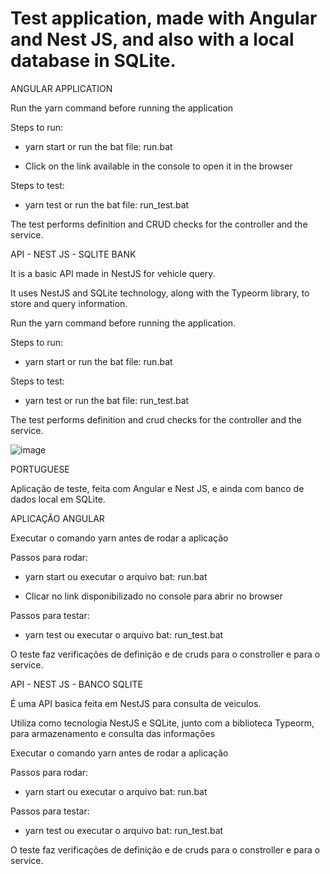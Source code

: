 # Test application, made with Angular and Nest JS, and also with a local database in SQLite.



ANGULAR APPLICATION

Run the yarn command before running the application

Steps to run:

- yarn start or run the bat file: run.bat

- Click on the link available in the console to open it in the browser

Steps to test:

- yarn test or run the bat file: run_test.bat

The test performs definition and CRUD checks for the controller and the service.

API - NEST JS - SQLITE BANK

It is a basic API made in NestJS for vehicle query.

It uses NestJS and SQLite technology, along with the Typeorm library, to store and query information.

Run the yarn command before running the application.

Steps to run:

- yarn start or run the bat file: run.bat

Steps to test:

- yarn test or run the bat file: run_test.bat

The test performs definition and crud checks for the controller and the service.


![image](https://github.com/user-attachments/assets/1e01b199-c881-49ce-b64e-72f072180495)





PORTUGUESE




Aplicação de teste, feita com Angular e Nest JS, e ainda com banco de dados local em SQLite.



APLICAÇÃO ANGULAR

Executar o comando yarn antes de rodar a aplicação

Passos para rodar:

- yarn start ou executar o arquivo bat: run.bat

- Clicar no link disponibilizado no console para abrir no browser

Passos para testar:

- yarn test ou executar o arquivo bat: run_test.bat

O teste faz verificações de definição e de cruds para o constroller e para o service.



API - NEST JS - BANCO SQLITE

É uma API basica feita em NestJS para consulta de veiculos.

Utiliza como tecnologia NestJS e SQLite, junto com a biblioteca Typeorm, para armazenamento e consulta das informações

Executar o comando yarn antes de rodar a aplicação

Passos para rodar:

- yarn start ou executar o arquivo bat: run.bat

Passos para testar:

- yarn test ou executar o arquivo bat: run_test.bat

O teste faz verificações de definição e de cruds para o constroller e para o service.




